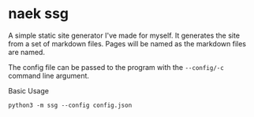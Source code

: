 # naek ssg

A simple static site generator I've made for myself. It generates the site from a set of markdown files. Pages will be named as the markdown files are named.

The config file can be passed to the program with the `--config/-c` command line argument.

Basic Usage

`python3 -m ssg --config config.json`